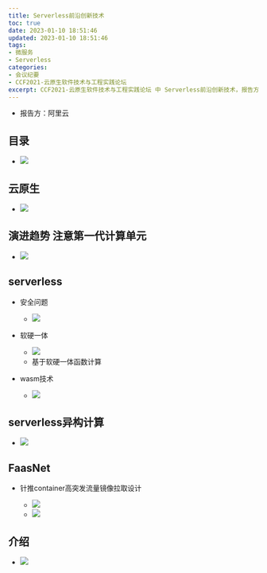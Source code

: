 ```yaml
---
title: Serverless前沿创新技术
toc: true
date: 2023-01-10 18:51:46
updated: 2023-01-10 18:51:46
tags:
- 微服务
- Serverless
categories:
- 会议纪要
- CCF2021-云原生软件技术与工程实践论坛
excerpt: CCF2021-云原生软件技术与工程实践论坛 中 Serverless前沿创新技术，报告方为阿里云，主要内容为Serverless的发展及阿里云内部的落地
---
```


* 报告方：阿里云
## 目录

* ![](image-20211225104409-f9x4q2i-20220417203105-ucdyh7c.png)
## 云原生

* ![](image-20211225104514-cw396ua-20220417203105-q4qb8gn.png)
## 演进趋势 注意第一代计算单元

* ![](image-20211225105147-x7391sv-20220417203105-rgvmpw5.png)
## serverless

* 安全问题

  * ![](image-20211225105652-2hkfznz-20220417203105-e7nmzrg.png)
* 软硬一体

  * ![](image-20211225105753-o33f5d9-20220417203105-0jvevpd.png)
  * 基于软硬一体函数计算
* wasm技术

  * ![](image-20211225110316-zwsnr1v-20220417203105-8uwzhs1.png)
## serverless异构计算

* ![](image-20211225110755-5c4wts0-20220417203105-71ak74q.png)
## FaasNet

* 针推container高突发流量镜像拉取设计

  * ![](image-20211225112018-3r7gfjz-20220417203105-0jn85qz.png)
  * ![](image-20211225112155-1u2nueh-20220417203105-q45035r.png)
## 介绍

* ![](image-20211225112249-9bnycyd-20220417203105-xgmk47o.png)